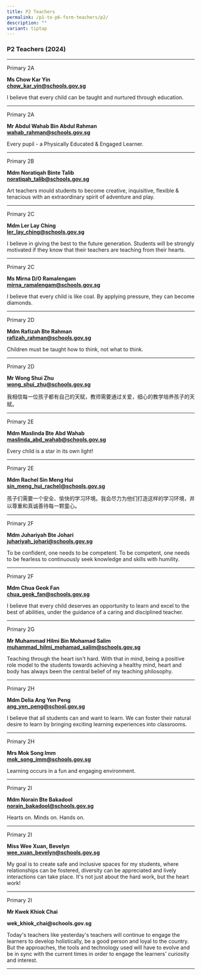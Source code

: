 ```yaml
---
title: P2 Teachers
permalink: /p1-to-p6-form-teachers/p2/
description: ""
variant: tiptap
---
```

<h3>P2 Teachers (2024)</h3>
<hr>
<p>Primary 2A</p>
<p><strong>Ms Chow Kar Yin</strong> 
<br><strong><a href="mailto:chow_kar_yin@schools.gov.sg" rel="noopener noreferrer nofollow" target="_blank">chow_kar_yin@schools.gov.sg</a></strong>
</p>
<p>I believe that every child can be taught and nurtured through education.</p>
<hr>
<p>Primary 2A</p>
<p><strong>Mr Abdul Wahab Bin Abdul Rahman</strong> 
<br><strong><a href="mailto:wahab_rahman@schools.gov.sg" rel="noopener noreferrer nofollow" target="_blank">wahab_rahman@schools.gov.sg</a></strong>
</p>
<p>Every pupil - a Physically Educated &amp; Engaged Learner.</p>
<hr>
<p>Primary 2B</p>
<p><strong>Mdm Noratiqah Binte Talib</strong> 
<br><strong><a href="mailto:noratiqah_talib@schools.gov.sg" rel="noopener noreferrer nofollow" target="_blank">noratiqah_talib@schools.gov.sg</a></strong>
</p>
<p>Art teachers mould students to become creative, inquisitive, flexible
&amp; tenacious with an extraordinary spirit of adventure and play.</p>
<hr>
<p>Primary 2C</p>
<p><strong>Mdm Ler Lay Ching</strong> 
<br><strong><a href="mailto:ler_lay_ching@schools.gov.sg" rel="noopener noreferrer nofollow" target="_blank">ler_lay_ching@schools.gov.sg</a></strong>
</p>
<p>I believe in giving the best to the future generation. Students will be
strongly motivated if they know that their teachers are teaching from their
hearts.</p>
<hr>
<p>Primary 2C</p>
<p><strong>Ms Mirna D/O Ramalengam</strong> 
<br><strong><a href="mailto:mirna_ramalengam@schools.gov.sg" rel="noopener noreferrer nofollow" target="_blank">mirna_ramalengam@schools.gov.sg</a></strong>
</p>
<p>I believe that every child is like coal. By applying pressure, they can
become diamonds.</p>
<hr>
<p>Primary 2D</p>
<p><strong>Mdm Rafizah Bte Rahman</strong> 
<br><strong><a href="mailto:rafizah_rahman@schools.gov.sg" rel="noopener noreferrer nofollow" target="_blank">rafizah_rahman@schools.gov.sg</a></strong>
</p>
<p>Children must be taught how to think, not what to think.</p>
<hr>
<p>Primary 2D</p>
<p><strong>Mr Wong Shui Zhu</strong> 
<br><strong><a href="mailto:wong_shui_zhu@schools.gov.sg" rel="noopener noreferrer nofollow" target="_blank">wong_shui_zhu@schools.gov.sg</a></strong>
</p>
<p>我相信每一位孩子都有自己的天赋，教师需要通过关爱，细心的教学培养孩子的天赋。</p>
<hr>
<p>Primary 2E</p>
<p><strong>Mdm Maslinda Bte Abd Wahab</strong> 
<br><strong><a href="mailto:maslinda_abd_wahab@schools.gov.sg" rel="noopener noreferrer nofollow" target="_blank">maslinda_abd_wahab@schools.gov.sg</a></strong>
</p>
<p>Every child is a star in its own light!</p>
<hr>
<p>Primary 2E</p>
<p><strong>Mdm Rachel Sin Meng Hui</strong> 
<br><strong><a href="mailto:sin_meng_hui_rachel@schools.gov.sg" rel="noopener noreferrer nofollow" target="_blank">sin_meng_hui_rachel@schools.gov.sg</a></strong>
</p>
<p>孩子们需要一个安全、愉快的学习环境。我会尽力为他们打造这样的学习环境，并以尊重和真诚善待每一颗童心。</p>
<hr>
<p>Primary 2F</p>
<p><strong>Mdm Juhariyah Bte Johari</strong> 
<br><strong><a href="mailto:chua_geok_fan@schools.gov.sg" rel="noopener noreferrer nofollow" target="_blank">juhariyah_johari@schools.gov.sg</a></strong>
</p>
<p>To be confident, one needs to be competent. To be competent, one needs
to be fearless to continuously seek knowledge and skills with humility.</p>
<hr>
<p>Primary 2F</p>
<p><strong>Mdm Chua Geok Fan</strong>
<br><strong><a href="mailto:chua_geok_fan@schools.gov.sg" rel="noopener noreferrer nofollow" target="_blank">chua_geok_fan@schools.gov.sg</a></strong>
</p>
<p>I believe that every child deserves an opportunity to learn and excel
to the best of abilities, under the guidance of a caring and disciplined
teacher.</p>
<hr>
<p>Primary 2G</p>
<p><strong>Mr Muhammad Hilmi Bin Mohamad Salim</strong> 
<br><strong><a href="mailto:muhammad_hilmi_mohamad_salim@schools.gov.sg" rel="noopener noreferrer nofollow" target="_blank">muhammad_hilmi_mohamad_salim@schools.gov.sg</a></strong>
</p>
<p>Teaching through the heart isn't hard. With that in mind, being a positive
role model to the students towards achieving a healthy mind, heart and
body has always been the central belief of my teaching philosophy.</p>
<hr>
<p>Primary 2H</p>
<p><strong>Mdm Delia Ang Yen Peng</strong> 
<br><strong><a href="mailto:ang_yen_peng@school.gov.sg" rel="noopener noreferrer nofollow" target="_blank">ang_yen_peng@school.gov.sg</a></strong>
</p>
<p>I believe that all students can and want to learn. We can foster their
natural desire to learn by bringing exciting learning experiences into
classrooms.</p>
<hr>
<p>Primary 2H</p>
<p><strong>Mrs Mok Song Imm</strong> 
<br><strong><a href="mailto:mok_song_imm@schools.gov.sg" rel="noopener noreferrer nofollow" target="_blank">mok_song_imm@schools.gov.sg</a></strong>
</p>
<p>Learning occurs in a fun and engaging environment.</p>
<hr>
<p>Primary 2I</p>
<p><strong>Mdm Norain Bte Bakadool</strong> 
<br><strong><a href="mailto:norain_bakadool@schools.gov.sg" rel="noopener noreferrer nofollow" target="_blank">norain_bakadool@schools.gov.sg</a></strong>
</p>
<p>Hearts on. Minds on. Hands on.</p>
<hr>
<p>Primary 2I</p>
<p><strong>Miss Wee Xuan, Bevelyn</strong> 
<br><strong><a href="mailto:wee_xuan_bevelyn@schools.gov.sg" rel="noopener noreferrer nofollow" target="_blank">wee_xuan_bevelyn@schools.gov.sg</a></strong>
</p>
<p>My goal is to create safe and inclusive spaces for my students, where
relationships can be fostered, diversity can be appreciated and lively
interactions can take place. It's not just about the hard work, but the
heart work!</p>
<hr>
<p>Primary 2I</p>
<p><strong>Mr Kwek Khiok Chai</strong> 
</p>
<p><strong><a rel="noopener noreferrer nofollow" target="_blank">wek_khiok_chai@schools.gov.sg</a></strong>
</p>
<p></p>
<p>Today's teachers like yesterday's teachers will continue to engage the
learners to develop holistically, be a good person and loyal to the country.
But the approaches, the tools and technology used will have to evolve and
be in sync with the current times in order to engage the learners' curiosity
and interest.</p>
<hr>
<p></p>